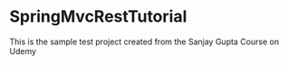 # SpringMvcRestTutorial
This is the sample test project created from the Sanjay Gupta Course on Udemy 
